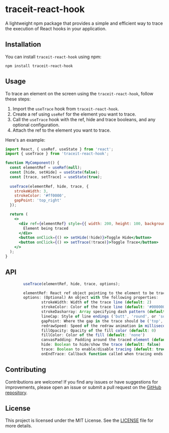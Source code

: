 # traceit-react-hook

A lightweight npm package that provides a simple and efficient way to trace the execution of React hooks in your application.

## Installation

You can install `traceit-react-hook` using npm:

```
npm install traceit-react-hook
```

## Usage

To trace an element on the screen using the `traceit-react-hook`, follow these steps:

1. Import the `useTrace` hook from `traceit-react-hook`.
2. Create a ref using `useRef` for the element you want to trace.
3. Call the `useTrace` hook with the ref, hide and trace booleans, and any optional configuration.
4. Attach the ref to the element you want to trace.

Here's an example:

```jsx
import React, { useRef, useState } from 'react';
import { useTrace } from 'traceit-react-hook';

function MyComponent() {
  const elementRef = useRef(null);
  const [hide, setHide] = useState(false);
  const [trace, setTrace] = useState(true);
  
  useTrace(elementRef, hide, trace, {
    strokeWidth: 3,
    strokeColor: '#ff0000',
    gapPoint: 'top_right'
  });

  return (
    <>
      <div ref={elementRef} style={{ width: 200, height: 100, background: '#f0f0f0' }}>
        Element being traced
      </div>
      <button onClick={() => setHide(!hide)}>Toggle Hide</button>
      <button onClick={() => setTrace(!trace)}>Toggle Trace</button>
    </>
  );
}

```

## API

```jsx
        useTrace(elementRef, hide, trace, options);

        elementRef: React ref object pointing to the element to be traced
        options: (Optional) An object with the following properties:
                strokeWidth: Width of the trace line (default: 2)
                strokeColor: Color of the trace line (default: '#000000')
                strokeDasharray: Array specifying dash pattern (default: [])
                lineCap: Style of line endings ('butt', 'round', or 'square', default: 'round')
                gapPoint: Where the gap in the trace should be ('top', 'right', 'bottom', 'left', 'top_right', 'bottom_right', 'bottom_left', 'top_left', default: 'top')
                redrawSpeed: Speed of the redraw animation in milliseconds (default: 1000)
                fillOpacity: Opacity of the fill color (default: 0)
                fillColor: Color of the fill (default: 'none')
                canvasPadding: Padding around the traced element (default: 0)
                hide: Boolean to hide/show the trace (default: false)
                trace: Boolean to enable/disable tracing (default: true)
                onEndTrace: Callback function called when tracing ends
```

## Contributing

Contributions are welcome! If you find any issues or have suggestions for improvements, please open an issue or submit a pull request on the [GitHub repository](https://github.com/yunap/traceit-react-hook).

## License

This project is licensed under the MIT License. See the [LICENSE](LICENSE) file for more details.
